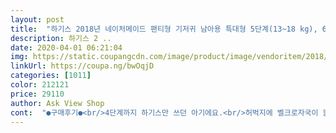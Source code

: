 ```yaml
---
layout: post 
title:  "하기스 2018년 네이처메이드 팬티형 기저귀 남아용 특대형 5단계(13~18 kg), 64매" 
description: 하기스 2 ..
date: 2020-04-01 06:21:04 
img: https://static.coupangcdn.com/image/product/image/vendoritem/2018/10/26/3749461474/f620a106-2b68-4c7f-9cc0-cce3d945c2fc.jpg 
linkUrl: https://coupa.ng/bwOqjD 
categories: [1011] 
color: 212121 
price: 29110 
author: Ask View Shop 
cont:  "●구매후기●<br/>4단계까지 하기스만 쓰던 아기에요.<br/>허벅지에 벨크로자국이 늘 남아있어서 다른 제품을 이용하다가 발진이 안 나아서 다시 하기스 사봤어요.<br/><br/>그외엔 특별히 귀저기 발진도 없고 맘에 쏙듭니다<br/>기저귀 떼는 날까지 하기스만 쓰게될듯한 예감입니다.<br/><br/>다른 제품들도 사용을 해보았으나 대부분 표면도 거칠고<br/>다른걸 찾아봐야겠어요.<br/>.<br/><br/>다만 저녁에 소변량이 많을땐 조금 샐수도 있더라구요<br/>다행이 발진은 다 나았어요.<br/>이래서 하기스를 포기할 수 없네요.<br/><br/>대체로 귀저기 자체가 거칠지않구요<br/>또 사러갑니다~~<br/>물론 아이들마다 특징과 성향 피부상태에 따라 다르겠지만<br/>바꾸려고 사봤는데 싫어해서<br/>바지 벗기고 하래서 귀찮네요ㅋ<br/>바지를 안벗겨도 되니 편할줄 알았는데<br/>발진도 나고 하더라구요<br/>발진도 낫고 허벅지자국도 없기를.<br/>.<br/><br/>쓰던 기저귀가 중국에서 만든거라<br/>아.<br/>.<br/>넉넉한 허리랑 허벅지 사이즈 때문인지 같은 5단계쓰던 다른 제품때와 달리 여유있게 쏙 입혀지네요.<br/><br/>아이가 까끌 하다고 겨우 채우네요ㅠ<br/>얼른 배변훈련을 해야겠구요~늘 마지막이길 바라는 재구매를 하게 생겼네요.<br/><br/>이제 한 팩 다 쓰고 후기 남깁니다.<br/><br/>입고나서 아기도 좋다고 쳐다보고 만져보고 해요ㅠ<br/>저희 아이한테는 조금 크고<br/>전 이 네이처메이드가 저의 아이에겐 잘 맞아서 좋았습니다<br/>진작 바꿔줄껄ㅠㅠ<br/>처음부터 계속 쭉 이것만 사용한거 같네요<br/>허벅지에 빨간 자국... <br/>나더구요ㅠ왜 때문일까요?이거 개선이 안될까요?<br/>흡수력도 적당히 있어서 좋아요<br/>흡수력은 밤기저귀라 불리는 팸*스보다는 떨어지지만 이전에 쓰던 마미**디오가닉 보단 좋아요~축축한 느낌이 없어서 어쩌다 6<br/> -7시간 차고있어도 괜찮더라구요.<br/><br/>" 
---
```

